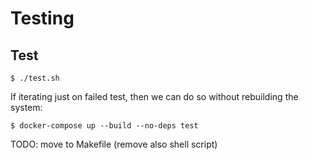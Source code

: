 # Testing

## Test
```
$ ./test.sh
```
If iterating just on failed test, then we can do so without rebuilding the system:
```
$ docker-compose up --build --no-deps test
```
TODO: move to Makefile (remove also shell script)